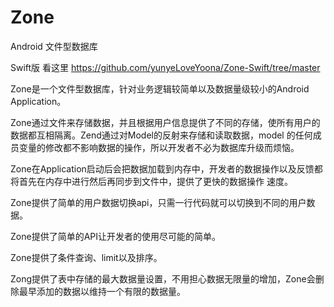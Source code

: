 # Zone
Android 文件型数据库

Swift版 看这里  https://github.com/yunyeLoveYoona/Zone-Swift/tree/master 

Zone是一个文件型数据库，针对业务逻辑较简单以及数据量级较小的Android Application。


Zone通过文件来存储数据，并且根据用户信息提供了不同的存储，使所有用户的数据都互相隔离。Zend通过对Model的反射来存储和读取数据，model
的任何成员变量的修改都不影响数据的操作，所以开发者不必为数据库升级而烦恼。

Zone在Application启动后会把数据加载到内存中，开发者的数据操作以及反馈都将首先在内存中进行然后再同步到文件中，提供了更快的数据操作
速度。

Zone提供了简单的用户数据切换api，只需一行代码就可以切换到不同的用户数据。

Zone提供了简单的API让开发者的使用尽可能的简单。

Zone提供了条件查询、limit以及排序。

Zong提供了表中存储的最大数据量设置，不用担心数据无限量的增加，Zone会删除最早添加的数据以维持一个有限的数据量。
